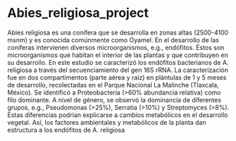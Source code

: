 # Abies_religiosa_project

Abies religiosa es una conífera que se desarrolla en zonas altas (2500-4100 msnm) y es conocida comúnmente como Oyamel. En el desarrollo de las coníferas intervienen diversos microorganismos, e.g., endófitos. Éstos son microorganismos que habitan el interior de las plantas y que contribuyen en su desarrollo. En este estudio se caracterizó los endófitos bacterianos de A. religiosa a través del secuenciamiento del gen 16S rRNA. La caracterización fue en dos compartimentos (parte aérea y raíz) en plántulas de 1 y 5 meses de desarrollo, recolectadas en el Parque Nacional La Malinche (Tlaxcala, México). Se identificó a Proteobacteria (>60% abundancia relativa) como filo dominante. A nivel de género, se observó la dominancia de diferentes grupos, e.g., Pseudomonas (>25%), Serratia (>10%) y Streptomyces (>8%). Estas diferencias podrían explicarse a cambios metabólicos en el desarrollo vegetal. Así, los factores ambientales y metabólicos de la planta dan estructura a los endófitos de A. religiosa
